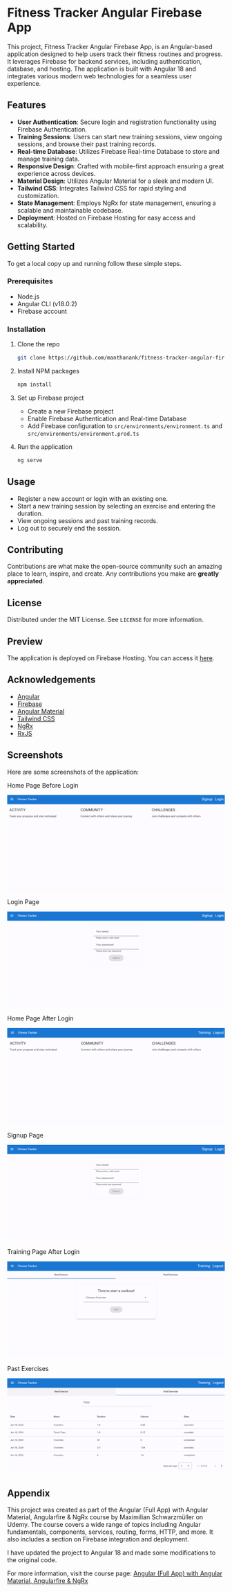 # Fitness Tracker Angular Firebase App

This project, Fitness Tracker Angular Firebase App, is an Angular-based application designed to help users track their fitness routines and progress. It leverages Firebase for backend services, including authentication, database, and hosting. The application is built with Angular 18 and integrates various modern web technologies for a seamless user experience.

## Features

- **User Authentication**: Secure login and registration functionality using Firebase Authentication.
- **Training Sessions**: Users can start new training sessions, view ongoing sessions, and browse their past training records.
- **Real-time Database**: Utilizes Firebase Real-time Database to store and manage training data.
- **Responsive Design**: Crafted with mobile-first approach ensuring a great experience across devices.
- **Material Design**: Utilizes Angular Material for a sleek and modern UI.
- **Tailwind CSS**: Integrates Tailwind CSS for rapid styling and customization.
- **State Management**: Employs NgRx for state management, ensuring a scalable and maintainable codebase.
- **Deployment**: Hosted on Firebase Hosting for easy access and scalability.

## Getting Started

To get a local copy up and running follow these simple steps.

### Prerequisites

- Node.js
- Angular CLI (v18.0.2)
- Firebase account

### Installation

1. Clone the repo

    ```sh
    git clone https://github.com/manthanank/fitness-tracker-angular-firebase-app.git
    ```

2. Install NPM packages

    ```sh
    npm install
    ```

3. Set up Firebase project

    - Create a new Firebase project
    - Enable Firebase Authentication and Real-time Database
    - Add Firebase configuration to `src/environments/environment.ts` and `src/environments/environment.prod.ts`

4. Run the application

    ```sh
    ng serve
    ```

## Usage

- Register a new account or login with an existing one.
- Start a new training session by selecting an exercise and entering the duration.
- View ongoing sessions and past training records.
- Log out to securely end the session.

## Contributing

Contributions are what make the open-source community such an amazing place to learn, inspire, and create. Any contributions you make are **greatly appreciated**.

## License

Distributed under the MIT License. See `LICENSE` for more information.

## Preview

The application is deployed on Firebase Hosting. You can access it [here](https://fitness-tracker-app-angular.web.app/).

## Acknowledgements

- [Angular](https://angular.io/)
- [Firebase](https://firebase.google.com/)
- [Angular Material](https://material.angular.io/)
- [Tailwind CSS](https://tailwindcss.com/)
- [NgRx](https://ngrx.io/)
- [RxJS](https://rxjs.dev/)

## Screenshots

Here are some screenshots of the application:

Home Page Before Login

![Home Page Before Login](/public/assets/images/home-page-before-login.png)

Login Page

![Login Page](/public/assets/images/login-page.png)

Home Page After Login

![Home Page After Login](/public/assets/images/home-page-after-login.png)

Signup Page

![Signup Page](/public/assets/images/login-page.png)

Training Page After Login

![Training Page After Login](/public/assets/images/training-page-after-login.png)

Past Exercises

![Past Exercises](/public/assets/images/past-exercises.png)

## Appendix

This project was created as part of the Angular (Full App) with Angular Material, Angularfire & NgRx course by Maximilian Schwarzmüller on Udemy. The course covers a wide range of topics including Angular fundamentals, components, services, routing, forms, HTTP, and more. It also includes a section on Firebase integration and deployment.

I have updated the project to Angular 18 and made some modifications to the original code.

For more information, visit the course page: [Angular (Full App) with Angular Material, Angularfire & NgRx](https://www.udemy.com/course/angular-full-app-with-angular-material-angularfire-ngrx)
